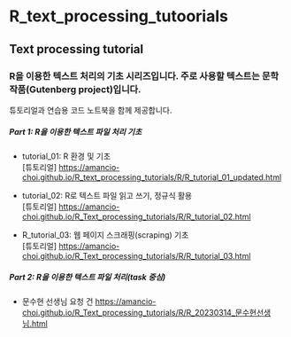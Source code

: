 # R_text_processing_tutoorials

## Text processing tutorial

### R을 이용한 텍스트 처리의 기초 시리즈입니다. 주로 사용할 텍스트는 문학 작품(Gutenberg project)입니다.
튜토리얼과 연습용 코드 노트북을 함께 제공합니다.
<br>


##### Part 1: R을 이용한 텍스트 파일 처리 기초<br>
- tutorial_01: R 환경 및 기초<br>
[튜토리얼] <https://amancio-choi.github.io/R_text_processing_tutorials/R/R_tutorial_01_updated.html><br>

- tutorial_02: R로 텍스트 파일 읽고 쓰기, 정규식 활용<br>
[튜토리얼] <https://amancio-choi.github.io/R_Text_processing_tutorials/R/R_tutorial_02.html><br>

- R_tutorial_03: 웹 페이지 스크래핑(scraping) 기초<br>
[튜토리얼] <https://amancio-choi.github.io/R_Text_processing_tutorials/R/R_tutorial_03.html><br>


##### Part 2: R을 이용한 텍스트 파일 처리(task 중심)
- 문수현 선생님 요청 건 <https://amancio-choi.github.io/R_Text_processing_tutorials/R/R_20230314_문수현선생님.html><br>
